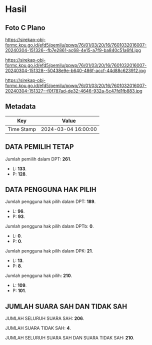 # Hasil

## Foto C Plano

https://sirekap-obj-formc.kpu.go.id/efd5/pemilu/ppwp/76/01/03/20/16/7601032016007-20240304-151326--fb7e2861-ac68-4e15-a7f9-ba840c51a6f4.jpg

https://sirekap-obj-formc.kpu.go.id/efd5/pemilu/ppwp/76/01/03/20/16/7601032016007-20240304-151328--50438e9e-b640-486f-accf-44d88c623912.jpg

https://sirekap-obj-formc.kpu.go.id/efd5/pemilu/ppwp/76/01/03/20/16/7601032016007-20240304-151327--f0f787ad-de32-4646-932a-5c47fd1fb883.jpg


## Metadata

| Key        | Value               |
| ---------- | ------------------- |
| Time Stamp | 2024-03-04 16:00:00 |


## DATA PEMILIH TETAP

Jumlah pemilih dalam DPT: **261**.
 * L: **133**.
 * P: **128**.

## DATA PENGGUNA HAK PILIH

Jumlah pengguna hak pilih dalam DPT: **189**.
 * L: **96**.
 * P: **93**.

Jumlah pengguna hak pilih dalam DPTb: **0**.
 * L: **0**.
 * P: **0**.

Jumlah pengguna hak pilih dalam DPK: **21**.
 * L: **13**.
 * P: **8**.

Jumlah pengguna hak pilih: **210**.
 * L: **109**.
 * P: **101**.

## JUMLAH SUARA SAH DAN TIDAK SAH

JUMLAH SELURUH SUARA SAH: **206**.

JUMLAH SUARA TIDAK SAH: **4**.

JUMLAH SELURUH SUARA SAH DAN SUARA TIDAK SAH: **210**.


